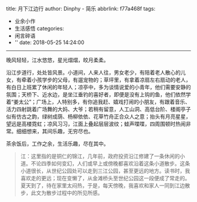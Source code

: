 title: 月下江边行
author: Dinphy - 简乐
abbrlink: f77a468f
tags:
  - 业余小作
  - 生活感悟
categories:
  - 闲言碎语
  - ''
date: 2018-05-25 14:24:00
---
晚风轻轻，江水悠悠，星光熠熠，皎月柔柔。

沿江步道行，处处皆风景。小道间，人来人往，男女老少，有陪着老人散心的儿女，有牵着小孩学步的父母，有遛宠物的；草坪里，有拿着凉扇左右扇动的老人，有白日上班累了休闲的年轻人；凉亭中，多为谈情说爱的小青年，他们需要安静的氛围；天桥下、近水边，是坐江垂钓的喜好者，即便是没有上钩的鱼，他们依然学着“姜太公”；广场上，人特别多，有你追我赶、嬉戏打闹的小朋友，有跟着音乐、活力四射跳着广场舞的大妈、大爷；若稍有留意，人工山洞、高低台阶、楼阁亭子似有仿古之韵，绿树成荫、杨柳依依、花草竹舟正合众人之意；抬头有月亮星星，望远是高楼霓虹；凉风习习，江面上叠起层层波纹；蛙声喋喋，四周围顿时热闹非常。细细想来，其间乐趣，无穷尽也。

茶余饭后，工作之余，生活乐趣，尽在其中。

> 江：这里指的是铜仁的锦江，几年前，政府投资沿江修建了一条休闲的小道。不论四季如何变幻，人们或早上或傍晚都喜欢沿着这条小道散步。这条小道很长，从世纪公园处可以走到三江公园，甚至更远的地方。读书时，我喜欢走的更远；现在变懒了，从金滩桥头至世纪公园这一段便成了常走的。夏天到了，待在家里太闷热，于是，每天傍晚，我喜欢和家人一同到江边散步，此文为散步过程中的所见所感。